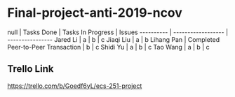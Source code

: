# Final-project-anti-2019-ncov


 null | Tasks Done | Tasks In Progress | Issues
---------- | ------------------ | ----------------
Jared Li | a  | b | c
Jiaqi Liu | a | b
Lihang Pan | Completed Peer-to-Peer Transaction | b | c
Shidi Yu | a | b | c
Tao Wang | a | b | c














## Trello Link

https://trello.com/b/Goedf6yL/ecs-251-project
